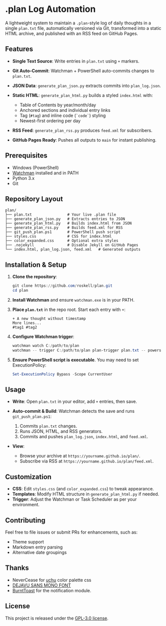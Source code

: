 # .plan Log Automation

A lightweight system to maintain a `.plan`-style log of daily thoughts in a single `plan.txt` file, automatically versioned via Git, transformed into a static HTML archive, and published with an RSS feed on GitHub Pages.

## Features

* **Single Text Source**: Write entries in `plan.txt` using `+` markers.
* **Git Auto-Commit**: Watchman + PowerShell auto-commits changes to `plan.txt`.
* **JSON Data**: `generate_plan_json.py` extracts commits into `plan_log.json`.
* **Static HTML**: `generate_plan_html.py` builds a styled `index.html` with:

  * Table of Contents by year/month/day
  * Anchored sections and individual entry links
  * Tag (`#tag`) and inline code (`` `code` ``) styling
  * Newest-first ordering per day
* **RSS Feed**: `generate_plan_rss.py` produces `feed.xml` for subscribers.
* **GitHub Pages Ready**: Pushes all outputs to `main` for instant publishing.

## Prerequisites

* Windows (PowerShell)
* [Watchman](https://facebook.github.io/watchman/) installed and in PATH
* Python 3.x
* Git

## Repository Layout

```
plan/
├── plan.txt                # Your live .plan file
├── generate_plan_json.py   # Extracts entries to JSON
├── generate_plan_html.py   # Builds index.html from JSON
├── generate_plan_rss.py    # Builds feed.xml for RSS
├── git_push_plan.ps1       # PowerShell push script
├── styles.css              # CSS for index.html
├── color_expanded.css      # Optional extra styles
├── .nojekyll               # Disable Jekyll on GitHub Pages
└── index.html, plan_log.json, feed.xml   # Generated outputs
```

## Installation & Setup

1. **Clone the repository**:

   ```powershell
   git clone https://github.com/roskell/plan.git
   cd plan
   ```

2. **Install Watchman** and ensure `watchman.exe` is in your PATH.

3. **Place `plan.txt`** in the repo root. Start each entry with `+`:

   ```text
   + A new thought without timestamp
   More lines...
   #tag1 #tag2
   ```

4. **Configure Watchman trigger**:

   ```powershell
   watchman watch C:/path/to/plan
   watchman -- trigger C:/path/to/plan plan-trigger plan.txt -- powershell.exe -ExecutionPolicy Bypass -File "$(pwd)\git_push_plan.ps1"
   ```

5. **Ensure PowerShell script is executable**. You may need to set ExecutionPolicy:

   ```powershell
   Set-ExecutionPolicy Bypass -Scope CurrentUser
   ```

## Usage

* **Write**: Open `plan.txt` in your editor, add `+` entries, then save.
* **Auto-commit & Build**: Watchman detects the save and runs `git_push_plan.ps1`:

  1. Commits `plan.txt` changes.
  2. Runs JSON, HTML, and RSS generators.
  3. Commits and pushes `plan_log.json`, `index.html`, and `feed.xml`.
* **View**:

  * Browse your archive at `https://yourname.github.io/plan/`.
  * Subscribe via RSS at `https://yourname.github.io/plan/feed.xml`.

## Customization

* **CSS**: Edit `styles.css` (and `color_expanded.css`) to tweak appearance.
* **Templates**: Modify HTML structure in `generate_plan_html.py` if needed.
* **Trigger**: Adjust the Watchman or Task Scheduler as per your environment.

## Contributing

Feel free to file issues or submit PRs for enhancements, such as:

* Theme support
* Markdown entry parsing
* Alternative date groupings

## Thanks

* NeverCease for [uchu](https://github.com/NeverCease/uchu) color palette css 
* [DEJAVU SANS MONO FONT](https://www.fontsquirrel.com/license/dejavu-sans-mono)
* [BurntToast](https://github.com/Windos/BurntToast) for the notification module.

## License

This project is released under the [GPL-3.0 license](LICENSE).
